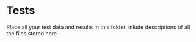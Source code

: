 # Tests

Place all your test data and results in this folder. inlude descriptions of all the files stored here
